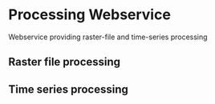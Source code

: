 # Processing Webservice

Webservice providing raster-file and time-series processing

## Raster file processing

## Time series processing
